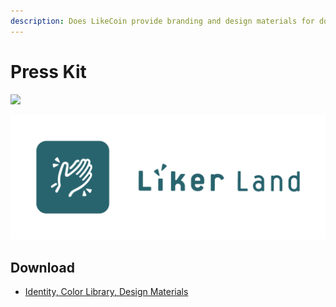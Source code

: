 ```yaml
---
description: Does LikeCoin provide branding and design materials for download?
---
```


# Press Kit



![](https://gblobscdn.gitbook.com/assets%2F-LL4mdaVjNgL6A1--PV0%2F-MHGCNh5VLsZgVP6RNGG%2F-MHGEdgLreNT10vu9EsL%2FLikeCoin_presskit_Logo_Fullcolor_Dark.png?alt=media&token=7b873cf6-8604-460e-9c5d-f33428bd268d)

![](../../.gitbook/assets/likecoin_presskit_likerland_dark.png)

## Download <a id="yes"></a>

* [Identity, Color Library, Design Materials](https://www.notion.so/Branding-and-Design-96b3d582c3014003985a8819b31217fa)

